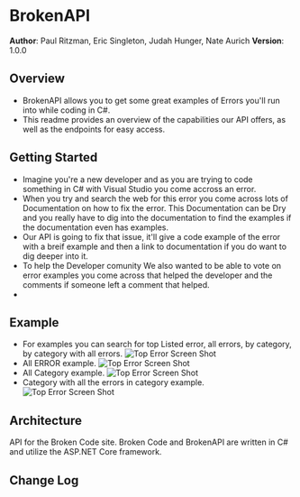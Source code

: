 # BrokenAPI

**Author**: Paul Ritzman, Eric Singleton, Judah Hunger, Nate Aurich
**Version**: 1.0.0

## Overview
- BrokenAPI allows you to get some great examples of Errors you'll run into while coding in C#.
- This readme provides an overview of the capabilities our API offers, as well as the endpoints for easy access.

## Getting Started
- Imagine you're a new developer and as you are trying to code something in C# with Visual Studio you come accross an error.
- When you try and search the web for this error you come across lots of Documentation on how to fix the error. This Documentation can be Dry and you really have to dig into the documentation to find the examples if the documentation even has examples.
- Our API is going to fix that issue, it'll give a code example of the error with a breif example and then a link to documentation if you do want to dig deeper into it.
- To help the Developer comunity We also wanted to be able to vote on error examples you come across that helped the developer and the comments if someone left a comment that helped.
- 

## Example
- For examples you can search for top Listed error, all errors, by category, by category with all errors.
![Top Error Screen Shot](../assets/topError.png)
- All ERROR example.
![Top Error Screen Shot](../assets/allErrorS.png)
- All Category example.
![Top Error Screen Shot](../assets/categoryS.png)
- Category with all the errors in category example.
![Top Error Screen Shot](../assets/CateWErrors.png)

## Architecture
API for the Broken Code site. Broken Code and BrokenAPI are written in C# and utilize the ASP.NET Core framework.
## Change Log
